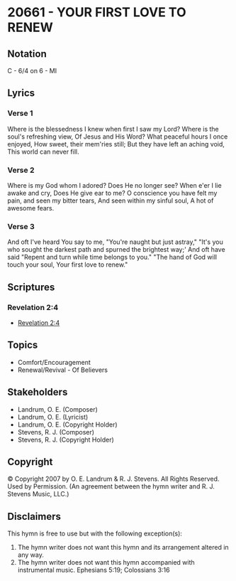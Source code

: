 # 20661 - YOUR FIRST LOVE TO RENEW

## Notation

C - 6/4 on 6 - MI

## Lyrics

### Verse 1

Where is the blessedness I knew when first I saw my Lord? Where is the soul's refreshing view, Of Jesus and His Word? What peaceful hours I once enjoyed, How sweet, their mem'ries still; But they have left an aching void, This world can never fill.

### Verse 2

Where is my God whom I adored? Does He no longer see? When e'er I lie awake and cry, Does He give ear to me? O conscience you have felt my pain, and seen my bitter tears, And seen within my sinful soul, A hot of awesome fears.

### Verse 3

And oft I've heard You say to me, "You're naught but just astray," "It's you who sought the darkest path  and spurned the brightest way;' And oft have said "Repent and turn while time belongs to you." "The hand of God will touch your soul, Your first love to renew."


## Scriptures

### Revelation 2:4

- [Revelation 2:4](https://www.biblegateway.com/passage/?search=Revelation%202%3A4)


## Topics

- Comfort/Encouragement
- Renewal/Revival - Of Believers

## Stakeholders

- Landrum, O. E. (Composer)
- Landrum, O. E. (Lyricist)
- Landrum, O. E. (Copyright Holder)
- Stevens, R. J. (Composer)
- Stevens, R. J. (Copyright Holder)

## Copyright

© Copyright 2007 by O. E. Landrum & R. J. Stevens. All Rights Reserved. Used by Permission.
(An agreement between the hymn writer and R. J. Stevens Music, LLC.)

## Disclaimers

This hymn is free to use but with the following exception(s):
1. The hymn writer does not want this hymn and its arrangement altered in any way.
2. The hymn writer does not want this hymn accompanied with instrumental music.
Ephesians 5:19; Colossians 3:16

